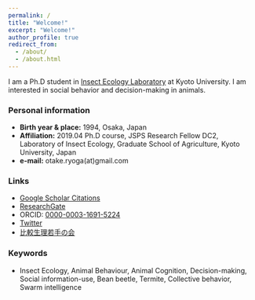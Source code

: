 ```yaml
---
permalink: /
title: "Welcome!"
excerpt: "Welcome!"
author_profile: true
redirect_from: 
  - /about/
  - /about.html
---
```


I am a Ph.D student in [Insect Ecology Laboratory](http://www.insecteco.kais.kyoto-u.ac.jp/) at Kyoto University.
I am interested in social behavior and decision-making in animals.

### Personal information
- **Birth year & place:** 1994, Osaka, Japan
- **Affiliation:**
2019.04  Ph.D course, JSPS Research Fellow DC2, Laboratory of Insect Ecology, Graduate School of Agriculture, Kyoto University, Japan
- **e-mail:** otake.ryoga(at)gmail.com

### Links
- [Google Scholar Citations](https://scholar.google.com/citations?user=MIGL_AUAAAAJ&hl=ja&oi=ao)
- [ResearchGate](https://www.researchgate.net/profile/Ryoga_Otake)
- ORCID: [0000-0003-1691-5224](https://orcid.org/0000-0003-1691-5224)
- [Twitter](https://twitter.com/AotkOg)
- [比較生理若手の会](https://sites.google.com/view/jscpb-younger/home)


### Keywords
- Insect Ecology, Animal Behaviour, Animal Cognition, Decision-making, Social information-use, Bean beetle, Termite, Collective behavior, Swarm intelligence


